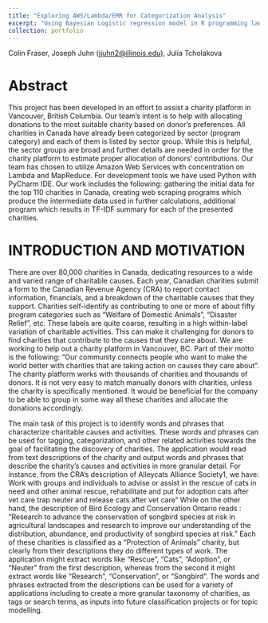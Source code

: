 ```yaml
---
title: "Exploring AWS/Lambda/EMR for Categorization Analysis"
excerpt: "Using Bayesian Logistic regression model in R programming language<br/><img src='/images/500x300.png'>"
collection: portfolio
---
```


Colin Fraser, Joseph Juhn (jjuhn2@illinois.edu), Julia Tcholakova

# Abstract
This project has been developed in an effort to assist a charity platform in Vancouver, British Columbia. Our team’s intent is to help with allocating donations to the most suitable charity based on donor’s preferences. All charities in Canada have already been categorized by sector (program category) and each of them is listed by sector group. While this is helpful, the sector groups are broad and further details are needed in order for the charity platform to estimate proper allocation of donors’ contributions.
Our team has chosen to utilize Amazon Web Services with concentration on Lambda and MapReduce. For development tools we have used Python with PyCharm IDE. Our work includes the following: gathering the initial data for the top 110 charities in Canada, creating web scraping programs which produce the intermediate data used in further calculations, additional program which results in TF-IDF summary for each of the presented charities.

# INTRODUCTION AND MOTIVATION

There are over 80,000 charities in Canada, dedicating resources to a wide and varied range of charitable causes. Each year, Canadian charities submit a form to the Canadian Revenue Agency (CRA) to report contact information, financials, and a breakdown of the charitable causes that they support. Charities self-identify as contributing to one or more of about fifty program categories such as “Welfare of Domestic Animals”, “Disaster Relief”, etc. These labels are quite coarse, resulting in a high within-label variation of charitable activities. This can make it challenging for donors to find charities that contribute to the causes that they care about.
We are working to help out a charity platform in Vancouver, BC. Part of their motto is the following: “Our community connects people who want to make the world better with charities that are taking action on causes they care about”.
The charity platform works with thousands of charities and thousands of donors. It is not very easy to match manually donors with charities, unless the charity is specifically mentioned. It would be beneficial for the company to be able to group in some way all these charities and allocate the donations accordingly.

The main task of this project is to identify words and phrases that characterize charitable causes and activities.
These words and phrases can be used for tagging, categorization, and other related activities towards the goal of facilitating the discovery of charities. The application would read from text descriptions of the charity and output words and phrases that describe the charity’s causes and activities in more granular detail. For instance, from the CRA’s description of Alleycats Alliance Society1, we have:
Work with groups and individuals to advise or assist in the rescue of cats in need and other animal rescue, rehabilitate and put for adoption cats after vet care trap neuter and release cats after vet care”
While on the other hand, the description of Bird Ecology and Conservation Ontario reads :
“Research to advance the conservation of songbird species at risk in agricultural landscapes and research to improve our understanding of the distribution, abundance, and productivity of songbird species at risk.”
Each of these charities is classified as a “Protection of Animals” charity, but clearly from their descriptions they do different types of work. The application might extract words like “Rescue”, “Cats”, “Adoption”, or “Neuter” from the first description, whereas from the second it might extract words like “Research”, “Conservation”, or “Songbird”.
The words and phrases extracted from the descriptions can be used for a variety of applications including to create a more granular taxonomy of charities, as tags or search terms, as inputs into future classification projects or for topic modelling.